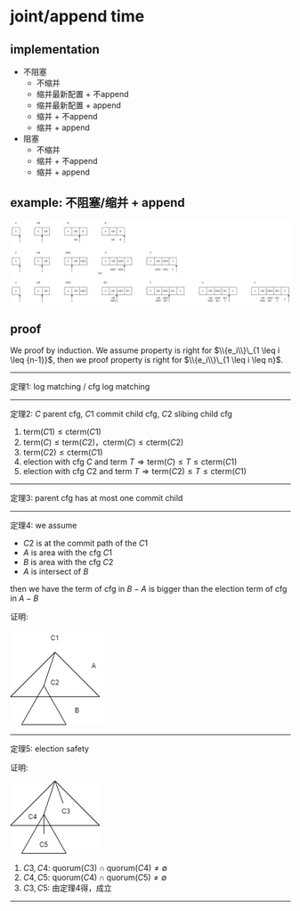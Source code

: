 # joint/append time

## implementation

- 不阻塞
  - 不缩并
  - 缩并最新配置 + 不append
  - 缩并最新配置 + append
  - 缩并 + 不append
  - 缩并 + append
- 阻塞
  - 不缩并
  - 缩并 + 不append
  - 缩并 + append

## example: 不阻塞/缩并 + append

![](7/1.png)

## proof

We proof by induction. We assume property is right for $\\{e_i\\}\_{1 \leq i \leq {n-1}}$, then we proof property is right for $\\{e_i\\}\_{1 \leq i \leq n}$.

---

定理1: log matching / cfg log matching

---

定理2: $C$ parent cfg, $C1$ commit child cfg, $C2$ slibing child cfg

1. $\text{term}(C1) \leq \text{cterm}(C1)$
2. $\text{term}(C) \leq \text{term}(C2)$，$\text{cterm}(C) \leq \text{cterm}(C2)$ 
3. $\text{term}(C2) \leq \text{cterm}(C1)$
4. election with cfg $C$ and term $T\Rightarrow\text{term}(C)\leq{T}\leq\text{cterm}(C1)$ 
5. election with cfg $C2$ and term $T\Rightarrow\text{term}(C2)\leq{T}\leq\text{cterm}(C1)$

---

定理3: parent cfg has at most one commit child

---

定理4: we assume

- $C2$ is at the commit path of the $C1$
- $A$ is area with the cfg $C1$
- $B$ is area with the cfg $C2$
- $A$ is intersect of $B$

then we have the term of cfg in $B - A$ is bigger than the election term of cfg in $A - B$ 

证明:

![](7/2.png)

---

定理5: election safety

证明: 

![](7/3.png)

1. $C3,C4$: $\text{quorum}(C3)\cap\text{quorum}(C4)\neq\emptyset$
2. $C4,C5$: $\text{quorum}(C4)\cap\text{quorum}(C5)\neq\emptyset$
3. $C3,C5$: 由定理4得，成立

---

